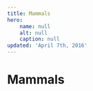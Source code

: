 ```yaml
---
title: Mammals
hero:
    name: null
    alt: null
    caption: null
updated: 'April 7th, 2016'
---
```


# Mammals
